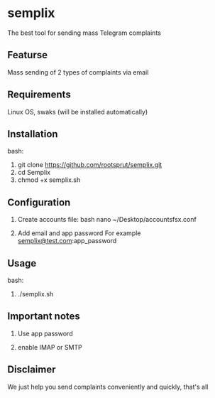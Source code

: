 # semplix
The best tool for sending mass Telegram complaints

## Featurse

Mass sending of 2 types of complaints via email

## Requirements

Linux OS,
swaks (will be installed automatically)

## Installation

   bash:
1. git clone https://github.com/rootsprut/semplix.git
2. cd Semplix
3. chmod +x semplix.sh

## Configuration
1. Create accounts file:
   bash
nano ~/Desktop/accountsfsx.conf

2. Add email and app password
For example semplix@test.com:app_password

## Usage
   bash:
1. ./semplix.sh

## Important notes

1. Use app password

2. enable IMAP or SMTP

## Disclaimer

We just help you send complaints conveniently and quickly, that's all

